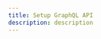 ```yaml
---
title: Setup GraphQL API
description: description
---
```


<inline-fragment platform="ios" src="~/lib/graphqlapi/fragments/ios/start.md"></inline-fragment>
<inline-fragment platform="android" src="~/lib/graphqlapi/fragments/android/start.md"></inline-fragment>
<inline-fragment platform="js" src="~/lib/graphqlapi/fragments/js/start.md"></inline-fragment>